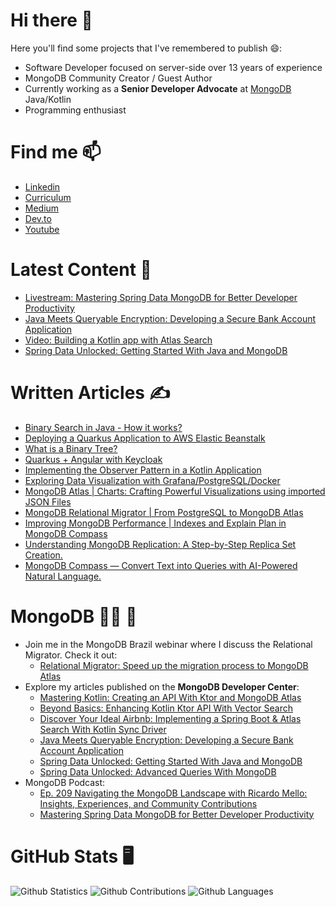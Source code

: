 # Hi there 👋

Here you'll find some projects that I've remembered to publish 😄:

- Software Developer focused on server-side over 13 years of experience
- MongoDB Community Creator / Guest Author
- Currently working as a **Senior Developer Advocate** at [MongoDB](https://mongodb.com/) Java/Kotlin
- Programming enthusiast

# Find me 📫 
 - <a href="https://www.linkedin.com/in/ricardohsmello/" target="_blank">Linkedin</a>  
 - <a href="https://docs.google.com/document/d/1gM-9FUVwwBFKiLafSFalMJHBRVDAE9b9zKVQROJIou0/edit?usp=sharing" target="_blank">Curriculum</a> 
 - <a href="https://medium.com/@ricardohsmello" target="_blank">Medium</a>
 - <a href="https://dev.to/ricardohsmello" target="_blank">Dev.to</a>
 - <a href="https://www.youtube.com/channel/UC1OioM3DPJL599iYkejNg0Q" target="_blank">Youtube</a>


# Latest Content 📜
   - <a href="https://www.youtube.com/watch?v=w4lvxI47QnU&t=1030s&ab_channel=MongoDB" target="_blank">Livestream: Mastering Spring Data MongoDB for Better Developer Productivity</a>
   - <a href="https://www.mongodb.com/developer/products/atlas/java-queryable-encryption/" target="_blank">Java Meets Queryable Encryption: Developing a Secure Bank Account Application</a>
   - <a href="https://youtu.be/b0dkQYcvBkQ?si=u_s9LZRwCplnVGjQ" target="_blank">Video: Building a Kotlin app with Atlas Search</a>
   - <a href="https://www.mongodb.com/developer/products/mongodb/springdata-getting-started-with-java-mongodb/" target="blank">Spring Data Unlocked: Getting Started With Java and MongoDB</a>
# Written Articles ✍️
 - <a href="https://medium.com/javarevisited/binary-search-in-java-how-it-works-da479e74da5" target="_blank">Binary Search in Java - How it works?</a>
 - <a href="https://ricardohsmello.medium.com/deploying-a-quarkus-application-to-aws-elastic-beanstalk-73c7a1962a32" target="_blank">Deploying a Quarkus Application to AWS Elastic Beanstalk</a>
 - <a href="https://medium.com/javarevisited/what-is-a-binary-tree-1b389b05fec2" target="_blank">What is a Binary Tree?</a>
 - <a href="https://itnext.io/quarkus-with-angular-secured-with-keycloak-pt1-d1c00a4923b8" target="_blank">Quarkus + Angular with Keycloak</a>
 - <a href="https://ricardohsmello.medium.com/implementing-the-observer-pattern-in-a-kotlin-application-381aa117e2f5" target="_blank">Implementing the Observer Pattern in a Kotlin Application</a>
 - <a href="https://itnext.io/exploring-data-visualization-with-grafana-postgresql-docker-7d9cb3fae5e9" target="_blank">Exploring Data Visualization with Grafana/PostgreSQL/Docker</a>
 - <a href="https://itnext.io/mongodb-atlas-charts-importing-json-file-and-crafting-powerful-visualizations-915e20759a89" target="_blank">MongoDB Atlas | Charts: Crafting Powerful Visualizations using imported JSON Files</a>
 - <a href="https://ricardohsmello.medium.com/mongodb-relational-migrator-e84c49220cef" target="_blank">MongoDB Relational Migrator | From PostgreSQL to MongoDB Atlas</a>
 - <a href="https://ricardohsmello.medium.com/mongodb-compass-optimizing-performance-with-indexes-and-explain-plan-3fc15914a4a7" target="_blank">Improving MongoDB Performance | Indexes and Explain Plan in MongoDB Compass</a>
 - <a href="https://ricardohsmello.medium.com/understanding-mongodb-replication-a-step-by-step-tutorial-on-building-a-replica-set-cluster-b4267e4e2737" target="_blank">Understanding MongoDB Replication: A Step-by-Step Replica Set Creation.</a>
 - <a href="https://ricardohsmello.medium.com/mongodb-compass-convert-text-into-queries-with-ai-powered-natural-language-f708f9b54b2b" target="_blank">MongoDB Compass — Convert Text into Queries with AI-Powered Natural Language.</a>


# MongoDB 👨‍💻 🌱
- Join me in the MongoDB Brazil webinar where I discuss the Relational Migrator. Check it out:
   - <a href="https://www.mongodb.com/presentations/conheca-o-relational-migrator" target="_blank">Relational Migrator: Speed up the migration process to MongoDB Atlas</a>
- Explore my articles published on the **MongoDB Developer Center**:
   - <a href="https://www.mongodb.com/developer/languages/kotlin/mastering-kotlin-creating-api-ktor-mongodb-atlas/" target="_blank">Mastering Kotlin: Creating an API With Ktor and MongoDB Atlas</a>  
   - <a href="https://www.mongodb.com/developer/products/atlas/beyond-basics-enhancing-kotlin-ktor-api-vector-search/" target="_blank">Beyond Basics: Enhancing Kotlin Ktor API With Vector Search</a>
   - <a href="https://www.mongodb.com/developer/products/atlas/kotlin-driver-sync-with-atlas-search/" target="_blank">Discover Your Ideal Airbnb: Implementing a Spring Boot & Atlas Search With Kotlin Sync Driver</a>
   - <a href="https://www.mongodb.com/developer/products/atlas/java-queryable-encryption/" target="_blank">Java Meets Queryable Encryption: Developing a Secure Bank Account Application</a>
   - <a href="https://www.mongodb.com/developer/products/mongodb/springdata-getting-started-with-java-mongodb/" target="blank">Spring Data Unlocked: Getting Started With Java and MongoDB</a>
   - <a href="https://www.mongodb.com/developer/products/mongodb/springdata-advanced-queries-with-mongodb/" target="blank">Spring Data Unlocked: Advanced Queries With MongoDB</a>
- MongoDB Podcast:
   - <a href="https://www.mongodb.com/developer/podcasts/ep-209-navigating-the-mongodb-landscape-with-ricardo-mello-insights-experiences-and-community-contributions/" target="_blank"> Ep. 209 Navigating the MongoDB Landscape with Ricardo Mello: Insights, Experiences, and Community Contributions</a>
    - <a href="https://www.youtube.com/watch?v=w4lvxI47QnU&t=1551s&ab_channel=MongoDB" target="_blank">Mastering Spring Data MongoDB for Better Developer Productivity
</a>
    
# GitHub Stats 🖥️
![Github Statistics](https://github-readme-stats.vercel.app/api/?username=ricardohsmello&count_private=true&show_icons=true)
![Github Contributions](https://github-readme-streak-stats.herokuapp.com/?user=ricardohsmello&hide_border=true)
![Github Languages](https://github-readme-stats.vercel.app/api/top-langs/?username=ricardohsmello&layout=compact&count_private=true)
